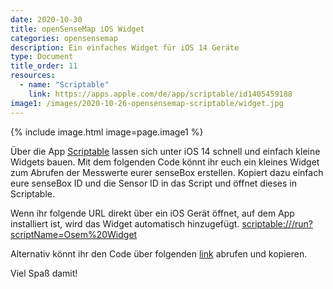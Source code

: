 ```yaml
---
date: 2020-10-30
title: openSenseMap iOS Widget 
categories: opensensemap
description: Ein einfaches Widget für iOS 14 Geräte
type: Document
title_order: 11
resources:
  - name: "Scriptable"
    link: https://apps.apple.com/de/app/scriptable/id1405459188
image1: /images/2020-10-26-opensensemap-scriptable/widget.jpg
---
```


{% include image.html image=page.image1 %}

Über die App [Scriptable](https://apps.apple.com/de/app/scriptable/id1405459188) lassen sich unter iOS 14 schnell und einfach kleine Widgets bauen. Mit dem folgenden Code könnt ihr euch ein kleines Widget zum Abrufen der Messwerte eurer senseBox erstellen. Kopiert dazu einfach eure senseBox ID und die Sensor ID in das Script und öffnet dieses in Scriptable.

Wenn ihr folgende URL direkt über ein iOS Gerät öffnet, auf dem App installiert ist, wird das Widget automatisch hinzugefügt.
[scriptable:///run?scriptName=Osem%20Widget](scriptable:///run?scriptName=Osem%20Widget)

Alternativ könnt ihr den Code über folgenden [link](https://gist.github.com/mariopesch/61fc8167b84776225ce4d7c7738bba9b) abrufen und kopieren. 

Viel Spaß damit!